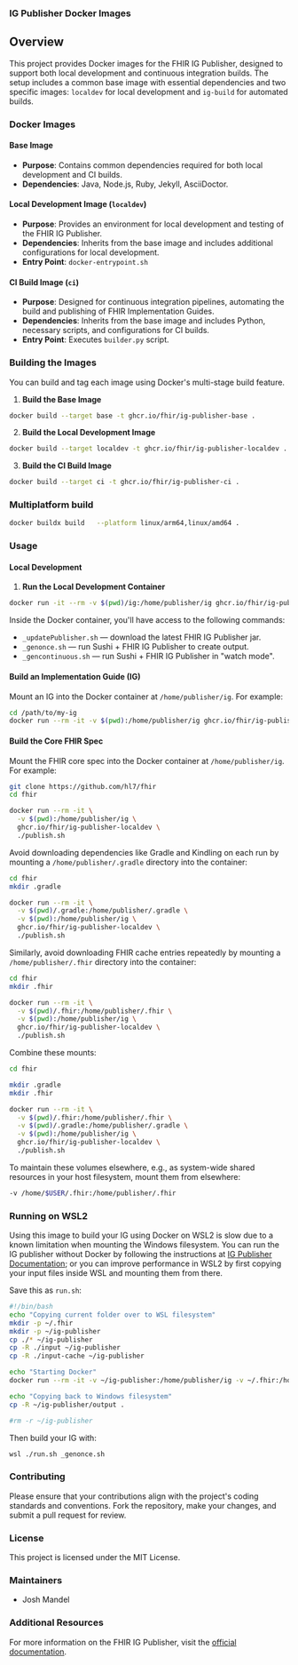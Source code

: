 ### IG Publisher Docker Images


## Overview

This project provides Docker images for the FHIR IG Publisher, designed to support both local development and continuous integration builds. The setup includes a common base image with essential dependencies and two specific images: `localdev` for local development and `ig-build` for automated builds.

### Docker Images

#### Base Image

- **Purpose**: Contains common dependencies required for both local development and CI builds.
- **Dependencies**: Java, Node.js, Ruby, Jekyll, AsciiDoctor.

#### Local Development Image (`localdev`)

- **Purpose**: Provides an environment for local development and testing of the FHIR IG Publisher.
- **Dependencies**: Inherits from the base image and includes additional configurations for local development.
- **Entry Point**: `docker-entrypoint.sh`

#### CI Build Image (`ci`)

- **Purpose**: Designed for continuous integration pipelines, automating the build and publishing of FHIR Implementation Guides.
- **Dependencies**: Inherits from the base image and includes Python, necessary scripts, and configurations for CI builds.
- **Entry Point**: Executes `builder.py` script.

### Building the Images

You can build and tag each image using Docker's multi-stage build feature.

1. **Build the Base Image**

```sh
docker build --target base -t ghcr.io/fhir/ig-publisher-base .
```

2. **Build the Local Development Image**

```sh
docker build --target localdev -t ghcr.io/fhir/ig-publisher-localdev .
```

3. **Build the CI Build Image**

```sh
docker build --target ci -t ghcr.io/fhir/ig-publisher-ci .
```

### Multiplatform build

```sh
docker buildx build   --platform linux/arm64,linux/amd64 .
```


### Usage

#### Local Development

1. **Run the Local Development Container**

```sh
docker run -it --rm -v $(pwd)/ig:/home/publisher/ig ghcr.io/fhir/ig-publisher-localdev
```

Inside the Docker container, you'll have access to the following commands:

- `_updatePublisher.sh` — download the latest FHIR IG Publisher jar.
- `_genonce.sh` — run Sushi + FHIR IG Publisher to create output.
- `_gencontinuous.sh` — run Sushi + FHIR IG Publisher in "watch mode".

#### Build an Implementation Guide (IG)

Mount an IG into the Docker container at `/home/publisher/ig`. For example:

```sh
cd /path/to/my-ig
docker run --rm -it -v $(pwd):/home/publisher/ig ghcr.io/fhir/ig-publisher-localdev
```

#### Build the Core FHIR Spec

Mount the FHIR core spec into the Docker container at `/home/publisher/ig`. For example:

```sh
git clone https://github.com/hl7/fhir
cd fhir

docker run --rm -it \
  -v $(pwd):/home/publisher/ig \
  ghcr.io/fhir/ig-publisher-localdev \
  ./publish.sh
```

Avoid downloading dependencies like Gradle and Kindling on each run by mounting a `/home/publisher/.gradle` directory into the container:

```sh
cd fhir
mkdir .gradle

docker run --rm -it \
  -v $(pwd)/.gradle:/home/publisher/.gradle \
  -v $(pwd):/home/publisher/ig \
  ghcr.io/fhir/ig-publisher-localdev \
  ./publish.sh
```

Similarly, avoid downloading FHIR cache entries repeatedly by mounting a `/home/publisher/.fhir` directory into the container:

```sh
cd fhir
mkdir .fhir

docker run --rm -it \
  -v $(pwd)/.fhir:/home/publisher/.fhir \
  -v $(pwd):/home/publisher/ig \
  ghcr.io/fhir/ig-publisher-localdev \
  ./publish.sh
```

Combine these mounts:

```sh
cd fhir

mkdir .gradle
mkdir .fhir

docker run --rm -it \
  -v $(pwd)/.fhir:/home/publisher/.fhir \
  -v $(pwd)/.gradle:/home/publisher/.gradle \
  -v $(pwd):/home/publisher/ig \
  ghcr.io/fhir/ig-publisher-localdev \
  ./publish.sh
```

To maintain these volumes elsewhere, e.g., as system-wide shared resources in your host filesystem, mount them from elsewhere:

```sh
-v /home/$USER/.fhir:/home/publisher/.fhir
```

### Running on WSL2

Using this image to build your IG using Docker on WSL2 is slow due to a known limitation when mounting the Windows filesystem. You can run the IG publisher without Docker by following the instructions at [IG Publisher Documentation](https://confluence.hl7.org/display/FHIR/IG+Publisher+Documentation#IGPublisherDocumentation-Installing); or you can improve performance in WSL2 by first copying your input files inside WSL and mounting them from there.

Save this as `run.sh`:

```sh
#!/bin/bash
echo "Copying current folder over to WSL filesystem"
mkdir -p ~/.fhir
mkdir -p ~/ig-publisher
cp ./* ~/ig-publisher
cp -R ./input ~/ig-publisher
cp -R ./input-cache ~/ig-publisher

echo "Starting Docker"
docker run --rm -it -v ~/ig-publisher:/home/publisher/ig -v ~/.fhir:/home/publisher/.fhir ghcr.io/fhir/ig-publisher-localdev "$@"

echo "Copying back to Windows filesystem"
cp -R ~/ig-publisher/output .

#rm -r ~/ig-publisher
```

Then build your IG with:

```sh
wsl ./run.sh _genonce.sh
```

### Contributing

Please ensure that your contributions align with the project's coding standards and conventions. Fork the repository, make your changes, and submit a pull request for review.

### License

This project is licensed under the MIT License.

### Maintainers

- Josh Mandel

### Additional Resources

For more information on the FHIR IG Publisher, visit the [official documentation](https://confluence.hl7.org/display/FHIR/IG+Publisher+Documentation).
